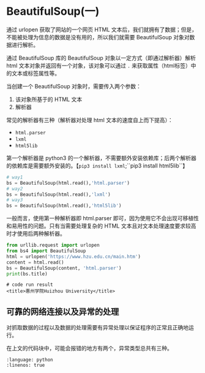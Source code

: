 # BeautifulSoup(一)

通过 urlopen 获取了网站的一个网页 HTML 文本后，我们就拥有了数据；但是，不能被处理为信息的数据是没有用的，所以我们就需要 BeautifulSoup 对象对数据进行解析。

通过 BeautifulSoup 库的 BeautifulSoup 对象以一定方式（即通过解析器）解析 html 文本对象并返回有一个对象，该对象可以通过 `.` 来获取属性（html标签）中的文本或标签属性等。

当创建一个 BeautifulSoup 对象时，需要传入两个参数：

1. 该对象所基于的 HTML 文本
2. 解析器

常见的解析器有三种（解析器对处理 html 文本的速度自上而下提高）：

- `html.parser`
- `lxml`
- `html5lib`

第一个解析器是 python3 的一个解析器，不需要额外安装依赖库；后两个解析器的依赖库是需要额外安装的。【`pip3 install lxml`;\`\`pip3 install html5lib\`\`】

```python
# way1
bs = BeautifulSoup(html.read(),'html.parser')
# way2
bs = BeautifulSoup(html.read(),'lxml')
# way3
bs = BeautifulSoup(html.read(),'html5lib')
```

一般而言，使用第一种解析器即 html.parser 即可，因为使用它不会出现可移植性和易用性的问题。只有当需要处理复杂的 HTML 文本且对文本处理速度要求较高时才使用后两种解析器。

```python
from urllib.request import urlopen
from bs4 import BeautifulSoup
html = urlopen('https://www.hzu.edu.cn/main.htm')
content = html.read()
bs = BeautifulSoup(content, 'html.parser')
print(bs.title)
```

```guess
# code run result
<title>惠州学院Huizhou University</title>
```

## 可靠的网络连接以及异常的处理

对抓取数据的过程以及数据的处理需要有异常处理以保证程序的正常且正确地运行。

在上文的代码块中，可能会报错的地方有两个，异常类型总共有三种。

```{literalinclude} ../example_python/base_deal_error.py
:language: python
:linenos: true
```
